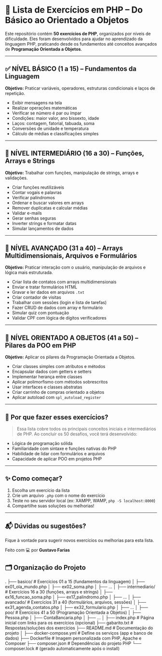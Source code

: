 # 🐘 Lista de Exercícios em PHP – Do Básico ao Orientado a Objetos

Este repositório contém **50 exercícios de PHP**, organizados por níveis de dificuldade. Eles foram desenvolvidos para ajudar no aprendizado da linguagem PHP, praticando desde os fundamentos até conceitos avançados de **Programação Orientada a Objetos**.

---

## ✅ NÍVEL BÁSICO (1 a 15) – Fundamentos da Linguagem

**Objetivo:** Praticar variáveis, operadores, estruturas condicionais e laços de repetição.

- Exibir mensagens na tela
- Realizar operações matemáticas
- Verificar se número é par ou ímpar
- Condições: maior valor, ano bissexto, idade
- Laços: contagem, fatorial, tabuada, soma
- Conversões de unidade e temperatura
- Cálculo de médias e classificações simples

---

## 🧠 NÍVEL INTERMEDIÁRIO (16 a 30) – Funções, Arrays e Strings

**Objetivo:** Trabalhar com funções, manipulação de strings, arrays e validações.

- Criar funções reutilizáveis
- Contar vogais e palavras
- Verificar palíndromos
- Ordenar e buscar valores em arrays
- Remover duplicatas e calcular médias
- Validar e-mails
- Gerar senhas seguras
- Inverter strings e formatar datas
- Simular lançamentos de dados

---

## 🚀 NÍVEL AVANÇADO (31 a 40) – Arrays Multidimensionais, Arquivos e Formulários

**Objetivo:** Praticar interação com o usuário, manipulação de arquivos e lógica mais estruturada.

- Criar lista de contatos com arrays multidimensionais
- Enviar e tratar formulários HTML
- Gravar e ler dados em arquivos `.txt`
- Criar contador de visitas
- Trabalhar com sessões (login e lista de tarefas)
- Fazer CRUD de dados com array e formulário
- Simular quiz com pontuação
- Validar CPF com lógica de dígitos verificadores

---

## 🧱 NÍVEL ORIENTADO A OBJETOS (41 a 50) – Pilares da POO em PHP

**Objetivo:** Aplicar os pilares da Programação Orientada a Objetos.

- Criar classes simples com atributos e métodos
- Encapsular dados com getters e setters
- Implementar herança entre classes
- Aplicar polimorfismo com métodos sobrescritos
- Usar interfaces e classes abstratas
- Criar carrinho de compras orientado a objetos
- Aplicar autoload com `spl_autoload_register`

---

## 🧠 Por que fazer esses exercícios?

> Essa lista cobre todos os principais conceitos iniciais e intermediários de PHP. Ao concluir os 50 desafios, você terá desenvolvido:
- Lógica de programação sólida
- Familiaridade com sintaxe e funções nativas do PHP
- Habilidade de lidar com formulários e arquivos
- Capacidade de aplicar POO em projetos PHP

---

## ✨ Como começar?

1. Escolha um exercício da lista
2. Crie um arquivo `.php` com o nome do exercício
3. Teste no seu servidor local (ex: XAMPP, WAMP, `php -S localhost:8000`)
4. Compartilhe suas soluções ou melhorias!

---

## 📬 Dúvidas ou sugestões?

Fique à vontade para sugerir novos exercícios ou melhorias para esta lista.

Feito com 💻 por **Gustavo Farias**


## 🗂️ Organização do Projeto

.
├── basico/                        # Exercícios 01 a 15 (fundamentos da linguagem)
│   ├── ex01_ola_mundo.php
│   ├── ex02_soma.php
│   ├── ...
│
├── intermediario/                # Exercícios 16 a 30 (funções, arrays e strings)
│   ├── ex16_funcao_soma.php
│   ├── ex17_palindromo.php
│   ├── ...
│
├── avancado/                     # Exercícios 31 a 40 (formulários, arquivos, sessões)
│   ├── ex31_agenda_contatos.php
│   ├── ex32_formulario.php
│   ├── ...
│
├── poo/                          # Exercícios 41 a 50 (Programação Orientada a Objetos)
│   ├── Pessoa.php
│   ├── ContaBancaria.php
│   ├── ...
│
├── index.php                     # Página inicial com links para os exercícios (opcional)
├── gabarito.txt                  # Respostas/soluções dos exercícios
├── README.md                     # Documentação do projeto
│
├── docker-compose.yml            # Define os serviços (app e banco de dados)
├── Dockerfile                    # Imagem personalizada com PHP, Apache e Composer
├── composer.json                 # Dependências do projeto PHP
└── composer.lock                 # (gerado automaticamente após o install)


